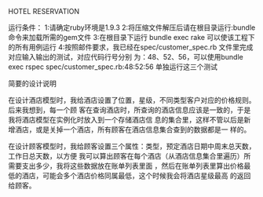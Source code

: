 HOTEL RESERVATION

运行条件：
1:请确定ruby环境是1.9.3
2:将压缩文件解压后请在根目录运行:bundle 命令来加载所需的gem文件
3:在根目录下运行 bundle exec rake 可以使该工程下的所有用例运行
4:按照邮件要求，我已经在spec/customer_spec.rb 文件里完成对应输入输出的测试，对应代码行号分别
为：48、52、56，可以使用bundle exec rspec spec/customer_spec.rb:48:52:56 单独运行这三个测试

简要的设计说明

在设计酒店模型时，我给酒店设置了位置，星级，不同类型客户对应的价格规则。后来我想到，每一个顾
客在查询酒店时，所查询的酒店信息应该是一致的，于是我将酒店模型在实例化时放入到一个存储酒店信
息的集合里，这样不管以后是新增酒店，或是关掉一个酒店，所有顾客在酒店信息集合查到的数据都是一
样的。

在设计顾客模型时，我给顾客设置三个属性：类型，预定酒店日期中周末总天数，工作日总天数，以方便
我可以算出顾客在每个酒店（从酒店信息集合里遍历）所需要支出多少，我将这些数据放在账单列表里面
，然后在账单列表里算出价格最低的酒店，可能会多个酒店价格同属最低，这个时候我会将酒店星级最高
的返回给顾客。

